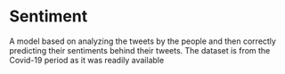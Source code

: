 # Sentiment

A model based on analyzing the tweets by the people and then correctly predicting their sentiments behind their tweets. The dataset is from the Covid-19 period as it was readily available
